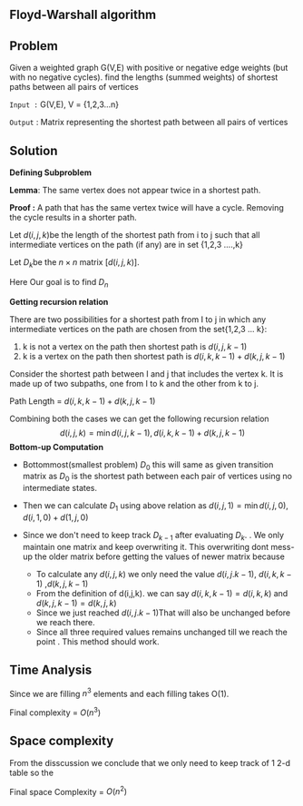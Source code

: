 ## Floyd-Warshall algorithm

## Problem

Given a weighted graph G(V,E) with positive or  negative edge weights (but with no negative cycles). find the lengths (summed weights) of shortest paths between all pairs of vertices

`Input :` G(V,E), V = {1,2,3...n}

`Output` : Matrix representing the shortest path between all pairs of vertices

## Solution

**Defining Subproblem**

**Lemma**: The same vertex does not appear twice in a shortest path.

**Proof :** A path that has the same vertex twice will have a cycle. Removing the cycle results in a shorter path.

Let $d(i,j,k)$​  be the length of the shortest path from i  to j such that all intermediate vertices on the path (if any) are in set {1,2,3 ....,k}

Let $D_k$​​ be the $n\times n$​​ matrix $[d(i,j,k)]$​​​ .

Here Our goal is to find $D_n$​

**Getting recursion relation**

There are two possibilities for a shortest path from I to j in which any intermediate vertices on the path are chosen from the set{1,2,3 ... k}:

1. k is not a vertex on the path then shortest path is $d(i,j,k-1)$​
2. k is a vertex on the path then shortest path is $d(i,k,k-1) + d(k,j,k-1)$

Consider the shortest path between I and j that includes the vertex k. It is made up of two subpaths, one from I to k and the other from k to j.

Path Length = $d(i,k,k-1) + d(k,j,k-1)$

Combining both the cases we can get the following recursion relation
$$
d(i,j,k) = \min{d(i,j,k-1),d(i,k,k-1) + d(k,j,k-1)}
$$
**Bottom-up Computation**

* Bottommost(smallest problem) $D_0$ this will same as given transition matrix as $D_0$​ is the shortest path between each pair of vertices using no intermediate states.
* Then we can calculate $D_1$​ using above relation as $d(i,j,1) = \min{d(i,j,0),d(i,1,0) + d(1,j,0)}$​

* Since we don't need to keep track $D_{k-1}$ after evaluating $D_{k}$​. . We only maintain one matrix and keep overwriting it. This overwriting dont mess-up the older matrix before getting the values of newer matrix because
  * To calculate any $d(i,j,k)$ we only need the value $d(i,j.k-1)$, $d(i,k,k-1)$ ,$d(k,j,k-1)$
  * From the definition of d(i,j,k). we can say $d(i,k,k-1) = d(i,k,k)$ and $d(k,j,k-1) = d(k,j,k)$
  * Since we just reached $d(i,j.k-1)$​ That will also be unchanged before we reach there.
  * Since all three required values remains unchanged till we reach the point . This method should work.

## Time Analysis

Since we are filling $n^3$ elements and each filling takes O(1).

Final complexity = $O(n^3)$ 

## Space complexity

From the disscussion we conclude that we only need to keep track of 1 2-d table so the 

Final space Complexity = $O(n^2)$